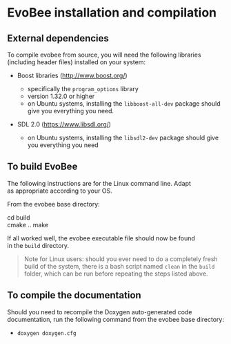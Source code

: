 # EvoBee installation and compilation

## External dependencies  
 
To compile evobee from source, you will need the following libraries  (including header files) installed on your system:  
  
- Boost libraries (http://www.boost.org/)  
	* specifically the `program_options` library  
	* version 1.32.0 or higher  
	* on Ubuntu systems, installing the `libboost-all-dev` package should give you everything you need. 
  
- SDL 2.0 (https://www.libsdl.org/)  
	* on Ubuntu systems, installing the `libsdl2-dev` package should give you everything you need
  
  
## To build EvoBee  
  
The following instructions are for the Linux command line. Adapt  
as appropriate according to your OS.  
  
From the evobee base directory:  
  
cd build  
cmake ..
make
  
If all worked well, the evobee executable file should now be found  
in the `build` directory.

> Note for Linux users: should you ever need to do a completely fresh build of the system, there is a bash script named `clean` in the `build` folder, which can be run before repeating the steps listed above.


## To compile the documentation

Should you need to recompile the Doxygen auto-generated code documentation, run the following command from the evobee base directory:

 - `doxygen doxygen.cfg`

<!--stackedit_data:
eyJoaXN0b3J5IjpbMzk4NTQzNjE3LDM0MzIzMDQ0NiwzNTI5MT
kyNjgsLTg2NjY0MTY5MywtMTYzMjQ3NjMxNiwtMTI5MzUzNTQs
LTYxNzUwMzcxNl19
-->